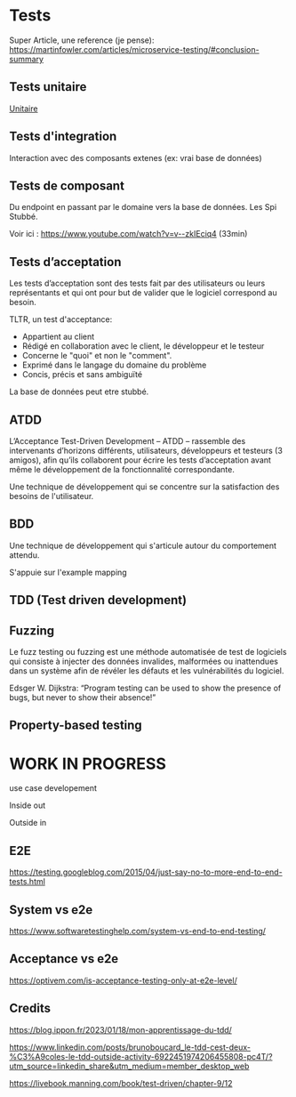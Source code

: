 # Tests

Super Article, une reference (je pense): https://martinfowler.com/articles/microservice-testing/#conclusion-summary

## Tests unitaire

[Unitaire](/tests/unitaire.md)

## Tests d'integration

Interaction avec des composants extenes (ex: vrai base de données)

## Tests de composant

Du endpoint en passant par le domaine vers la base de données. Les Spi Stubbé. 

Voir ici : https://www.youtube.com/watch?v=v--zkIEciq4  (33min)

## Tests d’acceptation

Les tests d’acceptation sont des tests fait par des utilisateurs ou leurs représentants et qui ont pour but de valider que le logiciel correspond au besoin. 

TLTR, un test d'acceptance:

- Appartient au client
- Rédigé en collaboration avec le client, le développeur et le testeur
- Concerne le "quoi" et non le "comment".
- Exprimé dans le langage du domaine du problème
- Concis, précis et sans ambiguïté


La base de données peut etre stubbé.

## ATDD

L’Acceptance Test-Driven Development – ATDD – rassemble des intervenants d’horizons différents, utilisateurs, développeurs et testeurs (3 amigos), afin qu’ils collaborent pour écrire les tests d’acceptation avant même le développement de la fonctionnalité correspondante. 

Une technique de développement qui se concentre sur la satisfaction des besoins de l'utilisateur.


## BDD

Une technique de développement qui s'articule autour du comportement attendu.

S'appuie sur l'example mapping

## TDD (Test driven development)


## Fuzzing

Le fuzz testing ou fuzzing est une méthode automatisée de test de logiciels qui consiste à injecter des données invalides, malformées ou inattendues dans un système afin de révéler les défauts et les vulnérabilités du logiciel. 


Edsger W. Dijkstra: “Program testing can be used to show the presence of bugs, but never to show their absence!”

## Property-based testing

# WORK IN PROGRESS

use case developement

Inside out

Outside in

## E2E

https://testing.googleblog.com/2015/04/just-say-no-to-more-end-to-end-tests.html

## System vs e2e

https://www.softwaretestinghelp.com/system-vs-end-to-end-testing/

## Acceptance vs e2e

https://optivem.com/is-acceptance-testing-only-at-e2e-level/

## Credits

https://blog.ippon.fr/2023/01/18/mon-apprentissage-du-tdd/

https://www.linkedin.com/posts/brunoboucard_le-tdd-cest-deux-%C3%A9coles-le-tdd-outside-activity-6922451974206455808-pc4T/?utm_source=linkedin_share&utm_medium=member_desktop_web

https://livebook.manning.com/book/test-driven/chapter-9/12
